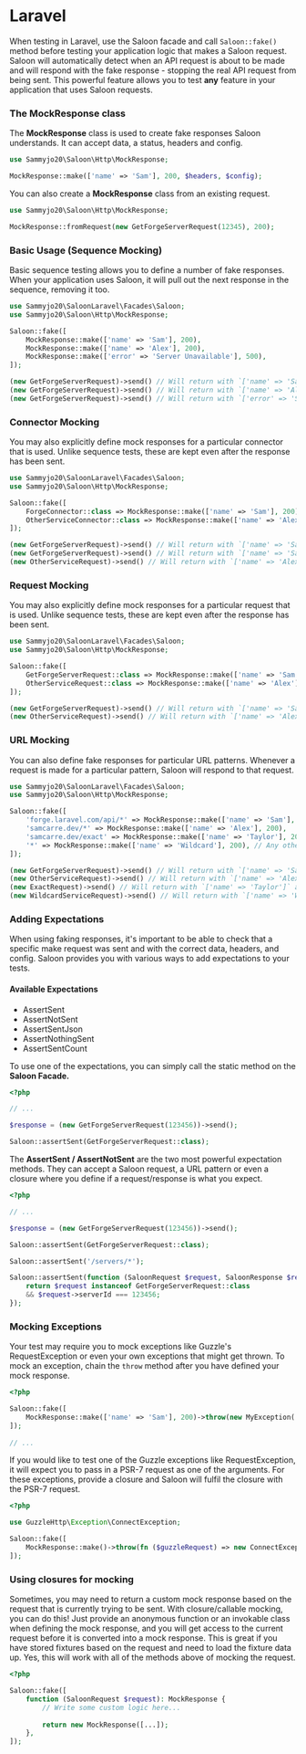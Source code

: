 # Laravel

When testing in Laravel, use the Saloon facade and call `Saloon::fake()` method before testing your application logic that makes a Saloon request. Saloon will automatically detect when an API request is about to be made and will respond with the fake response - stopping the real API request from being sent. This powerful feature allows you to test **any** feature in your application that uses Saloon requests.

### The MockResponse class

The **MockResponse** class is used to create fake responses Saloon understands. It can accept data, a status, headers and config.

```php
use Sammyjo20\Saloon\Http\MockResponse;

MockResponse::make(['name' => 'Sam'], 200, $headers, $config);
```

You can also create a **MockResponse** class from an existing request.

```php
use Sammyjo20\Saloon\Http\MockResponse;

MockResponse::fromRequest(new GetForgeServerRequest(12345), 200);
```

### Basic Usage (Sequence Mocking)

Basic sequence testing allows you to define a number of fake responses. When your application uses Saloon, it will pull out the next response in the sequence, removing it too.

```php
use Sammyjo20\SaloonLaravel\Facades\Saloon;
use Sammyjo20\Saloon\Http\MockResponse;

Saloon::fake([
    MockResponse::make(['name' => 'Sam'], 200),
    MockResponse::make(['name' => 'Alex'], 200),
    MockResponse::make(['error' => 'Server Unavailable'], 500),
]);

(new GetForgeServerRequest)->send() // Will return with `['name' => 'Sam']` and status `200`
(new GetForgeServerRequest)->send() // Will return with `['name' => 'Alex']` and status `200`
(new GetForgeServerRequest)->send() // Will return with `['error' => 'Server Unavailable']` and status `500`
```

### Connector Mocking

You may also explicitly define mock responses for a particular connector that is used. Unlike sequence tests, these are kept even after the response has been sent.

```php
use Sammyjo20\SaloonLaravel\Facades\Saloon;
use Sammyjo20\Saloon\Http\MockResponse;

Saloon::fake([
    ForgeConnector::class => MockResponse::make(['name' => 'Sam'], 200),
    OtherServiceConnector::class => MockResponse::make(['name' => 'Alex'], 200),
]);

(new GetForgeServerRequest)->send() // Will return with `['name' => 'Sam']` and status `200`
(new GetForgeServerRequest)->send() // Will return with `['name' => 'Sam']` and status `200`
(new OtherServiceRequest)->send() // Will return with `['name' => 'Alex']` and status `200`
```

### Request Mocking

You may also explicitly define mock responses for a particular request that is used. Unlike sequence tests, these are kept even after the response has been sent.

```php
use Sammyjo20\SaloonLaravel\Facades\Saloon;
use Sammyjo20\Saloon\Http\MockResponse;

Saloon::fake([
    GetForgeServerRequest::class => MockResponse::make(['name' => 'Sam'], 200),
    OtherServiceRequest::class => MockResponse::make(['name' => 'Alex'], 200),
]);

(new GetForgeServerRequest)->send() // Will return with `['name' => 'Sam']` and status `200`
(new OtherServiceRequest)->send() // Will return with `['name' => 'Alex']` and status `200`
```

### URL Mocking

You can also define fake responses for particular URL patterns. Whenever a request is made for a particular pattern, Saloon will respond to that request.

```php
use Sammyjo20\SaloonLaravel\Facades\Saloon;
use Sammyjo20\Saloon\Http\MockResponse;

Saloon::fake([
    'forge.laravel.com/api/*' => MockResponse::make(['name' => 'Sam'], 200),
    'samcarre.dev/*' => MockResponse::make(['name' => 'Alex'], 200),
    'samcarre.dev/exact' => MockResponse::make(['name' => 'Taylor'], 200), // Exact requests
    '*' => MockResponse::make(['name' => 'Wildcard'], 200), // Any other requests
]);

(new GetForgeServerRequest)->send() // Will return with `['name' => 'Sam']` and status `200`
(new OtherServiceRequest)->send() // Will return with `['name' => 'Alex']` and status `200`
(new ExactRequest)->send() // Will return with `['name' => 'Taylor']` and status `200`
(new WildcardServiceRequest)->send() // Will return with `['name' => 'Wildcard']` and status `200`
```

### Adding Expectations

When using faking responses, it's important to be able to check that a specific make request was sent and with the correct data, headers, and config. Saloon provides you with various ways to add expectations to your tests.&#x20;

#### Available Expectations&#x20;

* AssertSent
* AssertNotSent
* AssertSentJson
* AssertNothingSent
* AssertSentCount

To use one of the expectations, you can simply call the static method on the **Saloon Facade.**

```php
<?php

// ...

$response = (new GetForgeServerRequest(123456))->send();

Saloon::assertSent(GetForgeServerRequest::class);
```

The **AssertSent / AssertNotSent** are the two most powerful expectation methods. They can accept a Saloon request, a URL pattern or even a closure where you define if a request/response is what you expect.

```php
<?php

// ... 

$response = (new GetForgeServerRequest(123456))->send();

Saloon::assertSent(GetForgeServerRequest::class);

Saloon::assertSent('/servers/*');

Saloon::assertSent(function (SaloonRequest $request, SaloonResponse $response) {
    return $request instanceof GetForgeServerRequest::class 
    && $request->serverId === 123456;
});
```

### Mocking Exceptions

Your test may require you to mock exceptions like Guzzle's RequestException or even your own exceptions that might get thrown. To mock an exception, chain the `throw` method after you have defined your mock response.

```php
<?php

Saloon::fake([
    MockResponse::make(['name' => 'Sam'], 200)->throw(new MyException('Something bad!'))
]);
 
// ...
```

If you would like to test one of the Guzzle exceptions like RequestException, it will expect you to pass in a PSR-7 request as one of the arguments. For these exceptions, provide a closure and Saloon will fulfil the closure with the PSR-7 request.

```php
<?php

use GuzzleHttp\Exception\ConnectException;

Saloon::fake([
    MockResponse::make()->throw(fn ($guzzleRequest) => new ConnectException('Unable to connect!', $guzzleRequest))
]);
```

### Using closures for mocking

Sometimes, you may need to return a custom mock response based on the request that is currently trying to be sent. With closure/callable mocking, you can do this! Just provide an anonymous function or an invokable class when defining the mock response, and you will get access to the current request before it is converted into a mock response. This is great if you have stored fixtures based on the request and need to load the fixture data up. Yes, this will work with all of the methods above of mocking the request.

```php
<?php

Saloon::fake([
    function (SaloonRequest $request): MockResponse {
        // Write some custom logic here...
    
        return new MockResponse([...]);
    },
]);
```
